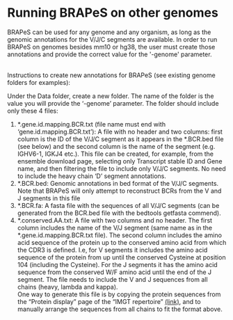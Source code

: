 # Running BRAPeS on other genomes

BRAPeS can be used for any genome and any organism, as long as the genomic annotations for the V/J/C segments are available. In order to run BRAPeS on genomes besides mm10 or hg38, the user must create those annotations and provide the correct value for the '-genome' parameter. <br /> <br />

Instructions to create new annotations for BRAPeS (see existing genome folders for examples): <br />

Under the Data folder, create a new folder. The name of the folder is the value you will provide the ‘-genome’ parameter. The folder should include only these 4 files: <br />
1.	*.gene.id.mapping.BCR.txt (file name must end with ‘gene.id.mapping.BCR.txt’): A file with no header and two columns: first column is the ID of the V/J/C segment as it appears in the *.BCR.bed file (see below) and the second column is the name of the segment (e.g. IGHV6-1, IGKJ4 etc.). This file can be created, for example, from the ensemble download page, selecting only Transcript stable ID and Gene name, and then filtering the file to include only V/J/C segments. No need to include the heavy chain ‘D’ segment annotations.     
2.	*.BCR.bed: Genomic annotations in bed format of the V/J/C segments. Note that BRAPeS will only attempt to reconstruct BCRs from the V and J segments in this file
3.	*.BCR.fa: A fasta file with the sequences of all V/J/C segments (can be generated from the BCR.bed file with the bedtools getfasta commend).
4.	*.conserved.AA.txt: A file with two columns and no header. The first column includes the name of the V/J segment (same name as in the *.gene.id.mapping.BCR.txt file). The second column includes the amino acid sequence of the protein up to the conserved amino acid from which the CDR3 is defined. I.e, for V segments it includes the amino acid sequence of the protein from up until the conserved Cysteine at position 104 (including the Cysteine). For the J segments it has the amino acid sequence from the conserved W/F amino acid until the end of the J segment. The file needs to include the V and J sequences from all chains (heavy, lambda and kappa).  
One way to generate this file is by copying the protein sequences from the “Protein display” page of the “IMGT repertoire” [(link)](http://www.imgt.org/IMGTrepertoire/Proteins/), and to manually arrange the sequences from all chains to fit the format above.
